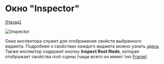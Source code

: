 # Окно "Inspector"

[[Назад]](@UI)

![Inspector](@Inspector.png)

Окно инспектора служит для отображения свойств выбранного виджета. Подробнее о свойствах каждого виджета можно узнать [здесь](@MenuBar.MenuCreate)
Также инспектор содержит кнопку **Inspect Root Node**, которая отображает свойства root-сцены (чаще всего он имеет тип [Frame]())
